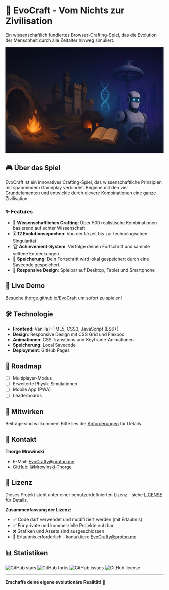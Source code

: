 # 🧪 EvoCraft - Vom Nichts zur Zivilisation

Ein wissenschaftlich fundiertes Browser-Crafting-Spiel, das die Evolution der Menschheit durch alle Zeitalter hinweg simuliert.

![EvoCraft Hero](website/assets/images/Hero.png)

## 🎮 Über das Spiel

EvoCraft ist ein innovatives Crafting-Spiel, das wissenschaftliche Prinzipien mit spannendem Gameplay verbindet. Beginne mit den vier Grundelementen und entwickle durch clevere Kombinationen eine ganze Zivilisation.

### ✨ Features

- 🧪 **Wissenschaftliches Crafting**: Über 500 realistische Kombinationen basierend auf echter Wissenschaft
- ⏳ **12 Evolutionsepochen**: Von der Urzeit bis zur technologischen Singularität
- 🏆 **Achievement-System**: Verfolge deinen Fortschritt und sammle seltene Entdeckungen
- 💾 **Speicherung**: Dein Fortschritt wird lokal gespeichert durch eine Savecode gespeichert.
- 📱 **Responsive Design**: Spielbar auf Desktop, Tablet und Smartphone

## 🚀 Live Demo

Besuche [thorge.github.io/EvoCraft](https://thorge.github.io/EvoCraft) um sofort zu spielen!

## 🛠️ Technologie

- **Frontend**: Vanilla HTML5, CSS3, JavaScript (ES6+)
- **Design**: Responsive Design mit CSS Grid und Flexbox
- **Animationen**: CSS Transitions und Keyframe-Animationen
- **Speicherung**: Local Savecode
- **Deployment**: GitHub Pages

## 🎯 Roadmap

- [ ] Multiplayer-Modus
- [ ] Erweiterte Physik-Simulationen
- [ ] Mobile App (PWA)
- [ ] Leaderboards

## 🤝 Mitwirken

Beiträge sind willkommen! Bitte lies die [Anforderungen](documentation/CONTRIBUTING.md) für Details.

## 📧 Kontakt

**Thorge Mrowinski**
- E-Mail: [EvoCrafty@proton.me](mailto:EvoCrafty@proton.me)
- GitHub: [@Mrowinski-Thorge](https://github.com/Mrowinski-Thorge)

## 📄 Lizenz

Dieses Projekt steht unter einer benutzerdefinierten Lizenz - siehe [LICENSE](LICENSE) für Details.

**Zusammenfassung der Lizenz:**
- ✅ Code darf verwendet und modifiziert werden (mit Erlaubnis)
- ✅ Für private und kommerzielle Projekte nutzbar
- ❌ Grafiken und Assets sind ausgeschlossen
- 📧 Erlaubnis erforderlich - kontaktiere [EvoCrafty@proton.me](mailto:EvoCrafty@proton.me)

## 📊 Statistiken

![GitHub stars](https://img.shields.io/github/stars/Mrowinski-Thorge/EvoCraft?style=social)
![GitHub forks](https://img.shields.io/github/forks/Mrowinski-Thorge/EvoCraft?style=social)
![GitHub issues](https://img.shields.io/github/issues/Mrowinski-Thorge/EvoCraft)
![GitHub license](https://img.shields.io/github/license/Mrowinski-Thorge/EvoCraft)

---

**Erschaffe deine eigene evolutionäre Realität! 🧬**
